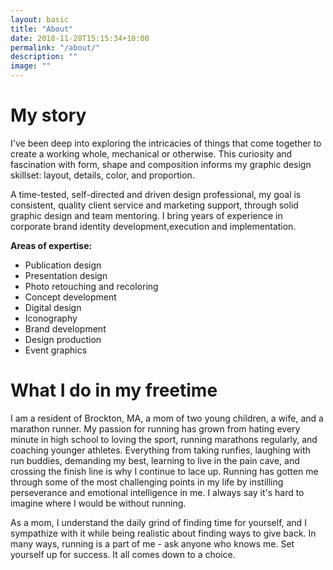 ```yaml
---
layout: basic
title: "About"
date: 2018-11-28T15:15:34+10:00
permalink: "/about/"
description: ""
image: ""
---
```


# My story

I've been deep into exploring the intricacies of things that come together to create a working whole, mechanical or otherwise. This curiosity and fascination with form, shape and composition informs my graphic design skillset: layout, details, color, and proportion.

A time-tested, self-directed and driven design professional, my goal is consistent, quality client service and marketing support, through solid graphic design and team mentoring. I bring years of experience in corporate brand identity development,execution and implementation.

<strong>Areas of expertise:</strong>
- Publication design
- Presentation design
- Photo retouching and recoloring
- Concept development
- Digital design
- Iconography
- Brand development
- Design production
- Event graphics

<!--  {% include framework/shortcodes/figure.html src="/assets/images/gen/content/content-1.webp" title="Steve Francia" caption="Designing in Figma" alt="Photo of designing a website in Figma" link="https://figma.com" target="\_blank" %} -->

<!-- > Lorem ipsum dolor sit amet, consectetur adipiscing elit. -->

<!-- {% include framework/shortcodes/youtube.html id='2M6dJ2Uynhg' %} -->

# What I do in my freetime

I am a resident of Brockton, MA, a mom of two young children, a wife, and a marathon runner. My passion for running has grown from hating every minute in high school to loving the sport, running marathons regularly, and coaching younger athletes. Everything from taking runfies, laughing with run buddies, demanding my best, learning to live in the pain cave, and crossing the finish line is why I continue to lace up. Running has gotten me through some of the most challenging points in my life by instilling perseverance and emotional intelligence in me. I always say it's hard to imagine where I would be without running.

As a mom, I understand the daily grind of finding time for yourself, and I sympathize with it while being realistic about finding ways to give back. In many ways, running is a part of me - ask anyone who knows me. Set yourself up for success. It all comes down to a choice.

<!--![Design In Figma]({{ "/assets/images/gen/content/content-2.webp" | relative_url }})-->


